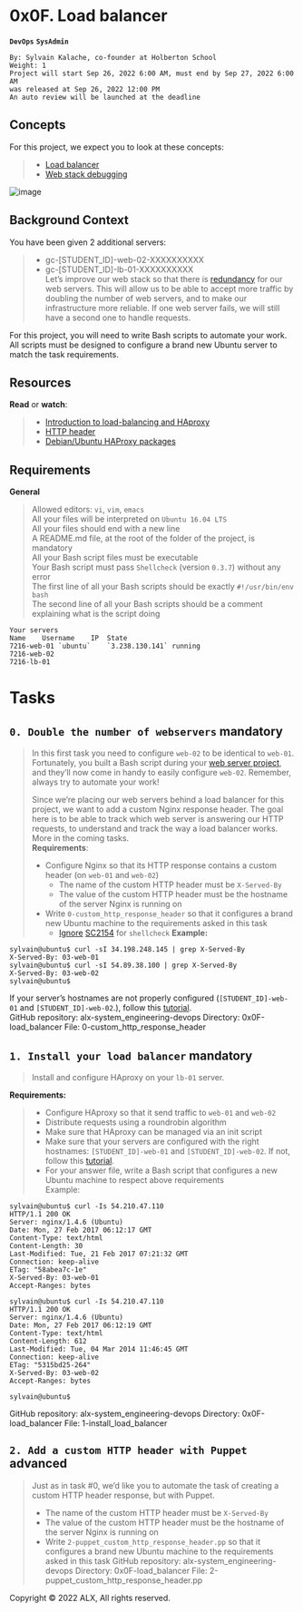 # **0x0F. Load balancer**
**`DevOps`** **`SysAdmin`**
```
By: Sylvain Kalache, co-founder at Holberton School
Weight: 1
Project will start Sep 26, 2022 6:00 AM, must end by Sep 27, 2022 6:00 AM
was released at Sep 26, 2022 12:00 PM
An auto review will be launched at the deadline
```
## **Concepts**
For this project, we expect you to look at these concepts:  
> - [Load balancer](concepts/load_balancer.md)  
> - [Web stack debugging](concepts/webstackdebugging.md)  

![image](https://user-images.githubusercontent.com/95404943/192270903-00abc87c-3c4a-4933-8ee5-a374b353b350.png)  

## **Background Context**
You have been given 2 additional servers:
> - gc-[STUDENT_ID]-web-02-XXXXXXXXXX  
> - gc-[STUDENT_ID]-lb-01-XXXXXXXXXX  
Let’s improve our web stack so that there is [redundancy](https://en.wikipedia.org/wiki/Redundancy_%28engineering%29) for our web servers. This will allow us to be able to accept more traffic by doubling the number of web servers, and to make our infrastructure more reliable. If one web server fails, we will still have a second one to handle requests.  

For this project, you will need to write Bash scripts to automate your work. All scripts must be designed to configure a brand new Ubuntu server to match the task requirements.

## **Resources**
**Read** or **watch**:

> - [Introduction to load-balancing and HAproxy  ](https://www.digitalocean.com/community/tutorials/an-introduction-to-haproxy-and-load-balancing-concepts)  
> - [HTTP header](https://www.techopedia.com/definition/27178/http-header)  
> - [Debian/Ubuntu HAProxy packages](https://haproxy.debian.net/)

## **Requirements**
**General**
> Allowed editors: `vi`, `vim`, `emacs`  
> All your files will be interpreted on `Ubuntu 16.04 LTS`  
> All your files should end with a new line  
> A README.md file, at the root of the folder of the project, is mandatory  
> All your Bash script files must be executable  
> Your Bash script must pass `Shellcheck` (version `0.3.7`) without any error  
> The first line of all your Bash scripts should be exactly `#!/usr/bin/env bash`  
> The second line of all your Bash scripts should be a comment explaining what is the script doing  
```
Your servers
Name	Username	IP	State	
7216-web-01	`ubuntu`	`3.238.130.141`	running	
7216-web-02				
7216-lb-01				
```
# Tasks
## **`0. Double the number of webservers`** mandatory
> In this first task you need to configure `web-02` to be identical to `web-01`. Fortunately, you built a Bash script during your [web server project](https://github.com/MujorB/alx-system_engineering-devops/tree/main/0x0C-web_server), and they’ll now come in handy to easily configure `web-02`. Remember, always try to automate your work!
> 
> Since we’re placing our web servers behind a load balancer for this project, we want to add a custom Nginx response header. The goal here is to be able to track which web server is answering our HTTP requests, to understand and track the way a load balancer works. More in the coming tasks.  
**Requirements**:  
> - Configure Nginx so that its HTTP response contains a custom header (on `web-01` and `web-02`)
>     - The name of the custom HTTP header must be `X-Served-By`
>     - The value of the custom HTTP header must be the hostname of the server Nginx is running on
> - Write `0-custom_http_response_header` so that it configures a brand new Ubuntu machine to the requirements asked in this task
>     - [Ignore](https://github.com/koalaman/shellcheck/wiki/Ignore) [SC2154](https://github.com/koalaman/shellcheck/wiki/SC2154) for `shellcheck`
**Example:**
```
sylvain@ubuntu$ curl -sI 34.198.248.145 | grep X-Served-By
X-Served-By: 03-web-01
sylvain@ubuntu$ curl -sI 54.89.38.100 | grep X-Served-By
X-Served-By: 03-web-02
sylvain@ubuntu$
```
If your server’s hostnames are not properly configured (`[STUDENT_ID]-web-01` and `[STUDENT_ID]-web-02`.), follow this [tutorial](https://aws.amazon.com/premiumsupport/knowledge-center/linux-static-hostname/).  
GitHub repository: alx-system_engineering-devops
Directory: 0x0F-load_balancer
File: 0-custom_http_response_header
   
## **`1. Install your load balancer`** mandatory
> Install and configure HAproxy on your `lb-01` server.
>
**Requirements:**
> - Configure HAproxy so that it send traffic to `web-01` and `web-02`  
> - Distribute requests using a roundrobin algorithm  
> - Make sure that HAproxy can be managed via an init script  
> - Make sure that your servers are configured with the right hostnames: `[STUDENT_ID]-web-01` and `[STUDENT_ID]-web-02`. If not, follow this [tutorial](https://docs.aws.amazon.com/AWSEC2/latest/UserGuide/set-hostname.html).  
> - For your answer file, write a Bash script that configures a new Ubuntu machine to respect above requirements  
Example:
```
sylvain@ubuntu$ curl -Is 54.210.47.110
HTTP/1.1 200 OK
Server: nginx/1.4.6 (Ubuntu)
Date: Mon, 27 Feb 2017 06:12:17 GMT
Content-Type: text/html
Content-Length: 30
Last-Modified: Tue, 21 Feb 2017 07:21:32 GMT
Connection: keep-alive
ETag: "58abea7c-1e"
X-Served-By: 03-web-01
Accept-Ranges: bytes

sylvain@ubuntu$ curl -Is 54.210.47.110
HTTP/1.1 200 OK
Server: nginx/1.4.6 (Ubuntu)
Date: Mon, 27 Feb 2017 06:12:19 GMT
Content-Type: text/html
Content-Length: 612
Last-Modified: Tue, 04 Mar 2014 11:46:45 GMT
Connection: keep-alive
ETag: "5315bd25-264"
X-Served-By: 03-web-02
Accept-Ranges: bytes

sylvain@ubuntu$
```
GitHub repository: alx-system_engineering-devops
Directory: 0x0F-load_balancer
File: 1-install_load_balancer
   
## **`2. Add a custom HTTP header with Puppet`** advanced
> Just as in task #0, we’d like you to automate the task of creating a custom HTTP header response, but with Puppet.
>
> - The name of the custom HTTP header must be `X-Served-By`
> - The value of the custom HTTP header must be the hostname of the server Nginx is running on
> - Write `2-puppet_custom_http_response_header.pp` so that it configures a brand new Ubuntu machine to the requirements asked in this task
GitHub repository: alx-system_engineering-devops
Directory: 0x0F-load_balancer
File: 2-puppet_custom_http_response_header.pp
   
Copyright © 2022 ALX, All rights reserved.
